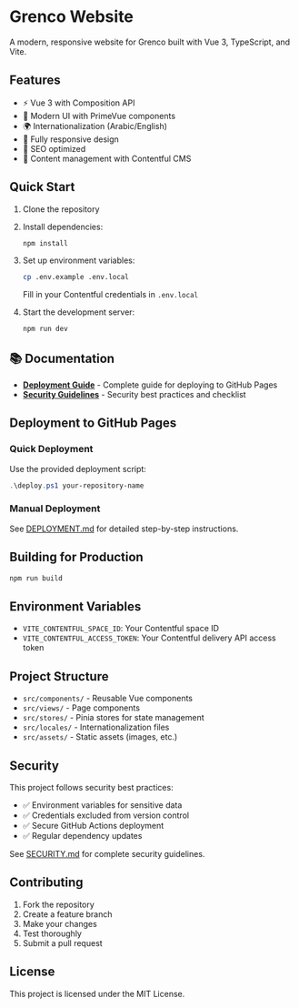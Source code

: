 # Grenco Website

A modern, responsive website for Grenco built with Vue 3, TypeScript, and Vite.

## Features

- ⚡️ Vue 3 with Composition API
- 🎨 Modern UI with PrimeVue components
- 🌍 Internationalization (Arabic/English)
- 📱 Fully responsive design
- 🎯 SEO optimized
- 🔄 Content management with Contentful CMS

## Quick Start

1. Clone the repository
2. Install dependencies:
   ```bash
   npm install
   ```

3. Set up environment variables:
   ```bash
   cp .env.example .env.local
   ```
   Fill in your Contentful credentials in `.env.local`

4. Start the development server:
   ```bash
   npm run dev
   ```

## 📚 Documentation

- **[Deployment Guide](DEPLOYMENT.md)** - Complete guide for deploying to GitHub Pages
- **[Security Guidelines](SECURITY.md)** - Security best practices and checklist

## Deployment to GitHub Pages

### Quick Deployment
Use the provided deployment script:
```powershell
.\deploy.ps1 your-repository-name
```

### Manual Deployment
See [DEPLOYMENT.md](DEPLOYMENT.md) for detailed step-by-step instructions.

## Building for Production

```bash
npm run build
```

## Environment Variables

- `VITE_CONTENTFUL_SPACE_ID`: Your Contentful space ID
- `VITE_CONTENTFUL_ACCESS_TOKEN`: Your Contentful delivery API access token

## Project Structure

- `src/components/` - Reusable Vue components
- `src/views/` - Page components
- `src/stores/` - Pinia stores for state management
- `src/locales/` - Internationalization files
- `src/assets/` - Static assets (images, etc.)

## Security

This project follows security best practices:
- ✅ Environment variables for sensitive data
- ✅ Credentials excluded from version control
- ✅ Secure GitHub Actions deployment
- ✅ Regular dependency updates

See [SECURITY.md](SECURITY.md) for complete security guidelines.

## Contributing

1. Fork the repository
2. Create a feature branch
3. Make your changes
4. Test thoroughly
5. Submit a pull request

## License

This project is licensed under the MIT License.
